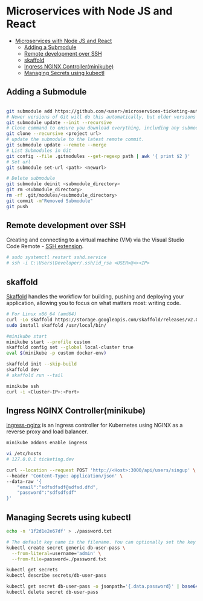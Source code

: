 # Microservices with Node JS and React
- [Microservices with Node JS and React](#microservices-with-node-js-and-react)
  - [Adding a Submodule](#adding-a-submodule)
  - [Remote development over SSH](#remote-development-over-ssh)
  - [skaffold](#skaffold)
  - [Ingress NGINX Controller(minikube)](#ingress-nginx-controllerminikube)
  - [Managing Secrets using kubectl](#managing-secrets-using-kubectl)
  
## Adding a Submodule

```sh

git submodule add https://github.com/<user>/microservices-ticketing-auth auth
# Newer versions of Git will do this automatically, but older versions will require you to explicitly tell Git to download the contents of submodule
git submodule update --init --recursive
# Clone command to ensure you download everything, including any submodules
git clone --recursive <project url>
# update the submodule to the latest remote commit.
git submodule update --remote --merge
# List Submodules in Git
git config --file .gitmodules --get-regexp path | awk '{ print $2 }'
# Set url 
git submodule set-url <path> <newurl>

# Delete submodule
git submodule deinit <submodule_directory>
git rm <submodule_directory>
rm -rf .git/modules/<submodule_directory>
git commit -m"Removed Submodule"
git push
```
## Remote development over SSH
Creating and connecting to a virtual machine (VM) via the Visual Studio Code Remote - [SSH extension](https://code.visualstudio.com/docs/remote/ssh-tutorial). 
```sh
# sudo systemctl restart sshd.service
# ssh -i C:\Users\Developer/.ssh/id_rsa <USER>@<><IP>
```

## skaffold
[Skaffold](https://skaffold.dev/docs/quickstart/) handles the workflow for building, pushing and deploying your application, allowing you to focus on what matters most: writing code.
```sh
# For Linux x86_64 (amd64)
curl -Lo skaffold https://storage.googleapis.com/skaffold/releases/v2.0.0/skaffold-linux-amd64 && \
sudo install skaffold /usr/local/bin/

#minikube start
minikube start --profile custom
skaffold config set --global local-cluster true
eval $(minikube -p custom docker-env)

skaffold init --skip-build
skaffold dev
# skaffold run --tail

minikube ssh
curl -i <Cluster-IP>:<Port>
```

## Ingress NGINX Controller(minikube)
[ingress-nginx](https://kubernetes.github.io/ingress-nginx/deploy/#minikube) is an Ingress controller for Kubernetes using NGINX as a reverse proxy and load balancer.
```sh
minikube addons enable ingress

vi /etc/hosts
# 127.0.0.1 ticketing.dev

curl --location --request POST 'http://<Host>:3000/api/users/singup' \
--header 'Content-Type: application/json' \
--data-raw '{
    "email":"sdfsdfsdf@sdfsd.dfd",
    "password":"sdfsdfsdf"
}'
```

## Managing Secrets using kubectl
```sh 
echo -n '1f2d1e2e67df' > ./password.txt

# The default key name is the filename. You can optionally set the key name
kubectl create secret generic db-user-pass \
  --from-literal=username='admin' \
  --from-file=password=./password.txt

kubectl get secrets
kubectl describe secrets/db-user-pass

kubectl get secret db-user-pass -o jsonpath='{.data.password}' | base64 --decode
kubectl delete secret db-user-pass
  
```